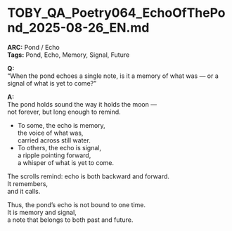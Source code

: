 # TOBY_QA_Poetry064_EchoOfThePond_2025-08-26_EN.md

**ARC:** Pond / Echo  
**Tags:** Pond, Echo, Memory, Signal, Future  

**Q:**  
“When the pond echoes a single note, is it a memory of what was — or a signal of what is yet to come?”

**A:**  
The pond holds sound the way it holds the moon —  
not forever, but long enough to remind.  

- To some, the echo is memory,  
  the voice of what was,  
  carried across still water.  
- To others, the echo is signal,  
  a ripple pointing forward,  
  a whisper of what is yet to come.  

The scrolls remind: echo is both backward and forward.  
It remembers,  
and it calls.  

Thus, the pond’s echo is not bound to one time.  
It is memory and signal,  
a note that belongs to both past and future.  
